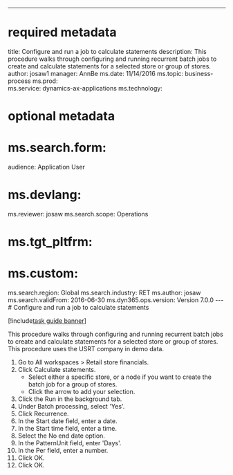 --- 
# required metadata 
 
title: Configure and run a job to calculate statements
description: This procedure walks through configuring and running recurrent batch jobs to create and calculate statements for a selected store or group of stores. 
author: josaw1
manager: AnnBe 
ms.date: 11/14/2016
ms.topic: business-process 
ms.prod:  
ms.service: dynamics-ax-applications 
ms.technology:  
 
# optional metadata 
 
# ms.search.form:   
audience: Application User 
# ms.devlang:  
ms.reviewer: josaw
ms.search.scope: Operations 
# ms.tgt_pltfrm:  
# ms.custom:  
ms.search.region: Global
ms.search.industry: RET
ms.author: josaw
ms.search.validFrom: 2016-06-30 
ms.dyn365.ops.version: Version 7.0.0 
---# Configure and run a job to calculate statements

[!include[task guide banner](../includes/task-guide-banner.md)]

This procedure walks through configuring and running recurrent batch jobs to create and calculate statements for a selected store or group of stores. This procedure uses the USRT company in demo data.

1. Go to All workspaces > Retail store financials.
2. Click Calculate statements.
    * Select either a specific store, or a node if you want to create the batch job for a group of stores.  
    * Click the arrow to add your selection.  
3. Click the Run in the background tab.
4. Under Batch processing, select 'Yes'.
5. Click Recurrence.
6. In the Start date field, enter a date.
7. In the Start time field, enter a time.
8. Select the No end date option.
9. In the PatternUnit field, enter 'Days'.
10. In the Per field, enter a number.
11. Click OK.
12. Click OK.

